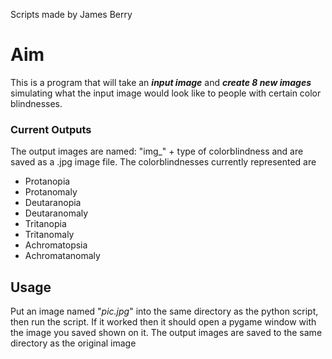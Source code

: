Scripts made by James Berry
# Aim
This is a program that will take an _**input image**_ and _**create 8 new images**_ simulating what the input image would look like to people with certain color blindnesses.
### Current Outputs
The output images are named: "img_" + type of colorblindness and are saved as a .jpg image file.
The colorblindnesses currently represented are
* Protanopia
* Protanomaly
* Deutaranopia
* Deutaranomaly
* Tritanopia
* Tritanomaly
* Achromatopsia
* Achromatanomaly
## Usage
Put an image named "_pic.jpg_" into the same directory as the python script, then run the script. If it worked then it should open a pygame window with the image you saved shown on it. The output images are saved to the same directory as the original image
